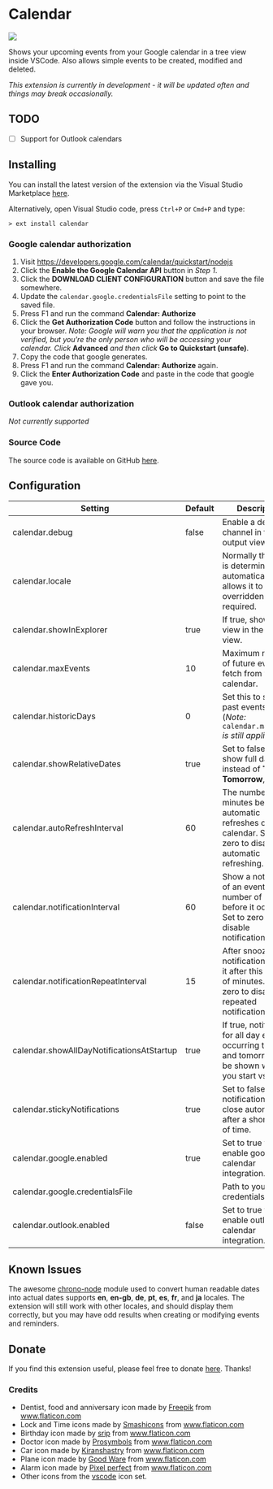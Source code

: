 # Calendar

<img src="https://raw.githubusercontent.com/Gruntfuggly/calendar/master/resources/screenshot.png">

Shows your upcoming events from your Google calendar in a tree view inside VSCode. Also allows simple
events to be created, modified and deleted.

*This extension is currently in development - it will be updated often and things may break occasionally.*

## TODO

- [ ] Support for Outlook calendars

## Installing

You can install the latest version of the extension via the Visual Studio Marketplace [here](https://marketplace.visualstudio.com/items?itemName=Gruntfuggly.calendar).

Alternatively, open Visual Studio code, press `Ctrl+P` or `Cmd+P` and type:

    > ext install calendar

### Google calendar authorization

1. Visit https://developers.google.com/calendar/quickstart/nodejs
2. Click the **Enable the Google Calendar API** button in *Step 1*.
3. Click the **DOWNLOAD CLIENT CONFIGURATION** button and save the file somewhere.
4. Update the `calendar.google.credentialsFile` setting to point to the saved file.
5. Press F1 and run the command **Calendar: Authorize**
6. Click the **Get Authorization Code** button and follow the instructions in your browser. *Note: Google will warn you that the application is not verified, but you're the only person who will be accessing your calendar. Click* **Advanced** *and then click* **Go to Quickstart (unsafe)**.
7. Copy the code that google generates.
8. Press F1 and run the command **Calendar: Authorize** again.
9. Click the **Enter Authorization Code** and paste in the code that google gave you.

### Outlook calendar authorization

*Not currently supported*

### Source Code

The source code is available on GitHub [here](https://github.com/Gruntfuggly/calendar).

## Configuration

| Setting                                   | Default | Description                                                                                                           |
|-------------------------------------------|---------|-----------------------------------------------------------------------------------------------------------------------|
| calendar.debug                            | false   | Enable a debug channel in the output view.                                                                            |
| calendar.locale                           |         | Normally the locale is determined automatically. This allows it to be overridden if required.                         |
| calendar.showInExplorer                   | true    | If true, show the view in the explorer view.                                                                          |
| calendar.maxEvents                        | 10      | Maximum number of future events to fetch from your calendar.                                                          |
| calendar.historicDays                     | 0       | Set this to show past events in tree (*Note:* `calendar.maxEvents` *is still applied*).                               |
| calendar.showRelativeDates                | true    | Set to false to show full dates instead of **Today**, **Tomorrow**, etc.                                              |
| calendar.autoRefreshInterval              | 60      | The number of minutes between automatic refreshes of the calendar. Set to zero to disable automatic refreshing.       |
| calendar.notificationInterval             | 60      | Show a notification of an event this number of minutes before it occurs. Set to zero to disable notifications.        |
| calendar.notificationRepeatInterval       | 15      | After snoozing a notification, repeat it after this number of minutes. Set to zero to disable repeated notifications. |
| calendar.showAllDayNotificationsAtStartup | true    | If true, notifications for all day events occurring today and tomorrow will be shown when you start vscode.           |
| calendar.stickyNotifications              | true    | Set to false to allow notifications to close automatically after a short period of time.                              |
| calendar.google.enabled                   | true    | Set to true to enable google calendar integration.                                                                    |
| calendar.google.credentialsFile           |         | Path to your credentials file.                                                                                        |
| calendar.outlook.enabled                  | false   | Set to true to enable outlook calendar integration.                                                                   |

## Known Issues

The awesome [chrono-node](https://www.npmjs.com/package/chrono-node) module used to convert human readable dates into actual dates supports **en**, **en-gb**, **de**, **pt**, **es**, **fr**, and **ja** locales. The extension will still work with other locales, and should display them correctly, but you may have odd results when creating or modifying events and reminders.

## Donate

If you find this extension useful, please feel free to donate <a href="https://paypal.me/Gruntfuggly">here</a>. Thanks!

### Credits

- Dentist, food and anniversary icon made by <a href="https://www.flaticon.com/authors/freepik" title="Freepik">Freepik</a> from <a href="https://www.flaticon.com" title="Flaticon">www.flaticon.com</a>
- Lock and Time icons made by <a href="https://www.flaticon.com/authors/smashicons" title="Smashicons">Smashicons</a> from <a href="https://www.flaticon.com" title="Flaticon">www.flaticon.com</a>
- Birthday icon made by <a href="https://www.flaticon.com/authors/srip" title="srip">srip</a> from <a href="https://www.flaticon.com/" title="Flaticon">www.flaticon.com</a>
- Doctor icon made by <a href="https://www.flaticon.com/authors/prosymbols" title="Prosymbols">Prosymbols</a> from <a href="https://www.flaticon.com/" title="Flaticon">www.flaticon.com</a>
- Car icon made by <a href="https://www.flaticon.com/authors/kiranshastry" title="Kiranshastry">Kiranshastry</a> from <a href="https://www.flaticon.com" title="Flaticon">www.flaticon.com</a>
- Plane icon made by <a href="https://www.flaticon.com/authors/good-ware" title="Good Ware">Good Ware</a> from <a href="https://www.flaticon.com/" title="Flaticon">www.flaticon.com</a>
- Alarm icon made by <a href="https://www.flaticon.com/authors/pixel-perfect" title="Pixel perfect">Pixel perfect</a> from <a href="https://www.flaticon.com/" title="Flaticon">www.flaticon.com</a>
- Other icons from the [vscode](https://github.com/microsoft/vscode-icons) icon set.
